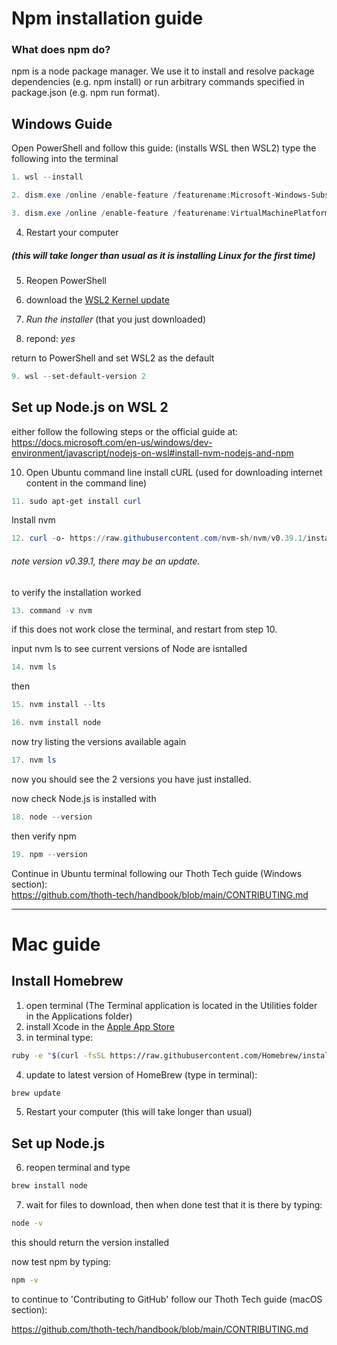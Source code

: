 # Npm installation guide

### What does npm do?

npm is a node package manager. We use it to install and resolve package dependencies (e.g. npm install) or run arbitrary commands specified in package.json (e.g. npm run format).

## Windows Guide

Open PowerShell and follow this guide: (installs WSL then WSL2)
type the following into the terminal

```powershell
1. wsl --install
```

```powershell
2. dism.exe /online /enable-feature /featurename:Microsoft-Windows-Subsystem-Linux /all /norestart
```

```powershell
3. dism.exe /online /enable-feature /featurename:VirtualMachinePlatform /all /norestart
```

4. Restart your computer

##### (this will take longer than usual as it is installing Linux for the first time)

5. Reopen PowerShell

6. download the [WSL2 Kernel update](https://wslstorestorage.blob.core.windows.net/wslblob/wsl_update_x64.msi)

7. _Run the installer_ (that you just downloaded)

8. repond: _yes_

return to PowerShell and set WSL2 as the default

```powershell
9. wsl --set-default-version 2
```

## Set up Node.js on WSL 2

either follow the following steps or the official guide at: https://docs.microsoft.com/en-us/windows/dev-environment/javascript/nodejs-on-wsl#install-nvm-nodejs-and-npm

10. Open Ubuntu command line
    install cURL (used for downloading internet content in the command line)

```powershell
11. sudo apt-get install curl
```

Install nvm

```powershell
12. curl -o- https://raw.githubusercontent.com/nvm-sh/nvm/v0.39.1/install.sh | bash
```

###### note version v0.39.1, there may be an update.

to verify the installation worked

```powershell
13. command -v nvm
```

if this does not work close the terminal, and restart from step 10.

input nvm ls to see current versions of Node are isntalled

```powershell
14. nvm ls
```

then

```powershell
15. nvm install --lts
```

```powershell
16. nvm install node
```

now try listing the versions available again

```powershell
17. nvm ls
```

now you should see the 2 versions you have just installed.

now check Node.js is installed with

```powershell
18. node --version
```

then verify npm

```powershell
19. npm --version
```

Continue in Ubuntu terminal following our Thoth Tech guide (Windows section):  
https://github.com/thoth-tech/handbook/blob/main/CONTRIBUTING.md

---

# Mac guide

## Install Homebrew

1. open terminal (The Terminal application is located in the Utilities folder in the Applications folder)
2. install Xcode in the [Apple App Store](http://itunes.apple.com/us/app/xcode/id497799835?ls=1&mt=12)
3. in terminal type:

```sh
ruby -e "$(curl -fsSL https://raw.githubusercontent.com/Homebrew/install/master/install)"
```

4. update to latest version of HomeBrew (type in terminal):

```sh
brew update
```

5. Restart your computer (this will take longer than usual)

## Set up Node.js

6. reopen terminal and type

```sh
brew install node
```

7. wait for files to download, then when done test that it is there by typing:

```sh
node -v
```

this should return the version installed

now test npm by typing:

```sh
npm -v
```

to continue to 'Contributing to GitHub' follow our Thoth Tech guide (macOS section):

https://github.com/thoth-tech/handbook/blob/main/CONTRIBUTING.md
